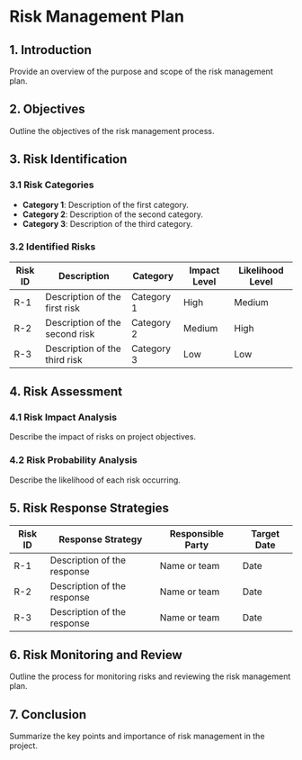 # Risk Management Plan

## 1. Introduction
Provide an overview of the purpose and scope of the risk management plan.

## 2. Objectives
Outline the objectives of the risk management process.

## 3. Risk Identification
### 3.1 Risk Categories
- **Category 1**: Description of the first category.
- **Category 2**: Description of the second category.
- **Category 3**: Description of the third category.

### 3.2 Identified Risks
| Risk ID | Description                       | Category      | Impact Level | Likelihood Level |
|---------|-----------------------------------|---------------|--------------|------------------|
| R-1     | Description of the first risk     | Category 1    | High         | Medium           |
| R-2     | Description of the second risk    | Category 2    | Medium       | High             |
| R-3     | Description of the third risk     | Category 3    | Low          | Low              |

## 4. Risk Assessment
### 4.1 Risk Impact Analysis
Describe the impact of risks on project objectives.

### 4.2 Risk Probability Analysis
Describe the likelihood of each risk occurring.

## 5. Risk Response Strategies
| Risk ID | Response Strategy                 | Responsible Party | Target Date   |
|---------|-----------------------------------|-------------------|---------------|
| R-1     | Description of the response       | Name or team      | Date          |
| R-2     | Description of the response       | Name or team      | Date          |
| R-3     | Description of the response       | Name or team      | Date          |

## 6. Risk Monitoring and Review
Outline the process for monitoring risks and reviewing the risk management plan.

## 7. Conclusion
Summarize the key points and importance of risk management in the project.
